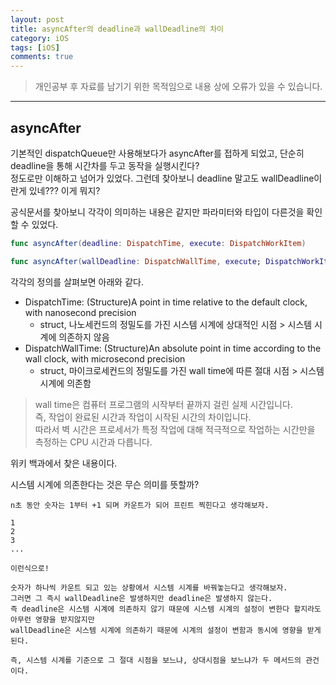```yaml
---
layout: post
title: asyncAfter의 deadline과 wallDeadline의 차이
category: iOS
tags: [iOS]
comments: true
---
```


> 개인공부 후 자료를 남기기 위한 목적임으로 내용 상에 오류가 있을 수 있습니다.    

<hr>


## asyncAfter

기본적인 dispatchQueue만 사용해보다가 asyncAfter를 접하게 되었고, 단순히 deadline을 통해 시간차를 두고 동작을 실행시킨다?<br>
정도로만 이해하고 넘어가 있었다. 그런데 찾아보니 deadline 말고도 wallDeadline이란게 있네??? 이게 뭐지?

공식문서를 찾아보니 각각이 의미하는 내용은 같지만 파라미터와 타입이 다른것을 확인할 수 있었다.

```swift
func asyncAfter(deadline: DispatchTime, execute: DispatchWorkItem)

func asyncAfter(wallDeadline: DispatchWallTime, execute; DispatchWorkItem)
```

각각의 정의를 살펴보면 아래와 같다.

- DispatchTime: (Structure)A point in time relative to the default clock, with nanosecond precision
  - struct, 나노세컨드의 정밀도를 가진 시스템 시계에 상대적인 시점 > 시스템 시계에 의존하지 않음
- DispatchWallTime: (Structure)An absolute point in time according to the wall clock, with microsecond precision
  - struct, 마이크로세컨드의 정밀도를 가진 wall time에 따른 절대 시점 > 시스템 시계에 의존함

> wall time은  컴퓨터 프로그램의 시작부터 끝까지 걸린 실제 시간입니다.      
즉, 작업이 완료된 시간과 작업이 시작된 시간의 차이입니다.           
따라서 벽 시간은 프로세서가 특정 작업에 대해 적극적으로 작업하는 시간만을 측정하는 CPU 시간과 다릅니다.

위키 백과에서 찾은 내용이다.

시스템 시계에 의존한다는 것은 무슨 의미를 뜻할까?

```
n초 동안 숫자는 1부터 +1 되며 카운트가 되어 프린트 찍힌다고 생각해보자.

1
2
3
...

이런식으로!

숫자가 하나씩 카운트 되고 있는 상황에서 시스템 시계를 바꿔놓는다고 생각해보자.
그러면 그 즉시 wallDeadline은 발생하지만 deadline은 발생하지 않는다.
즉 deadline은 시스템 시계에 의존하지 않기 때문에 시스템 시계의 설정이 변한다 할지라도 아무런 영향을 받지않지만
wallDeadline은 시스템 시계에 의존하기 때문에 시계의 설정이 변함과 동시에 영향을 받게 된다.

즉, 시스템 시계를 기준으로 그 절대 시점을 보느냐, 상대시점을 보느냐가 두 메서드의 관건이다.
```
